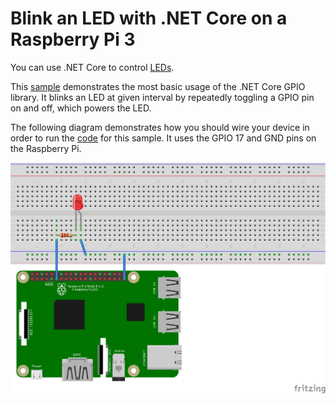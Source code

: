 # Blink an LED with .NET Core on a Raspberry Pi 3

You can use .NET Core to control [LEDs](https://learn.adafruit.com/all-about-leds).

This [sample](Program.cs) demonstrates the most basic usage of the .NET Core GPIO library. It blinks an LED at given interval by repeatedly toggling a GPIO pin on and off, which powers the LED.

The following diagram demonstrates how you should wire your device in order to run the [code](Program.cs) for this sample. It uses the GPIO 17 and GND pins on the Raspberry Pi.

![Rasperry Pi Breadboard diagram](rpi-led_bb.png)
